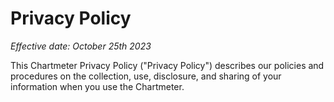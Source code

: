 # Privacy Policy

*Effective date: October 25th 2023*

This Chartmeter Privacy Policy ("Privacy Policy") describes our policies and procedures on the collection, use, disclosure, and sharing of your information when you use the Chartmeter.
